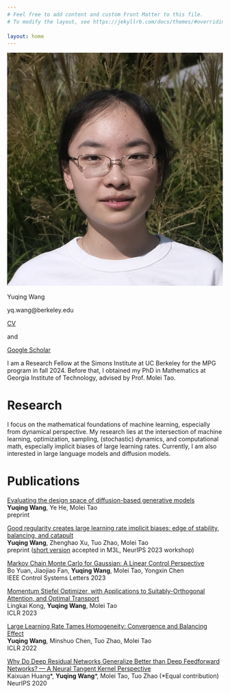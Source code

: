 ```yaml
---
# Feel free to add content and custom Front Matter to this file.
# To modify the layout, see https://jekyllrb.com/docs/themes/#overriding-theme-defaults

layout: home
---
```



<div class="wrapper">
    <div class="left-column">
        <img src="photo.jpg">
    </div>
    <div class="right-column">
            <p class="name">Yuqing Wang</p>
            <p>yq.wang@berkeley.edu</p>
            <p><a href="CV-4.pdf">CV</a></p> and <p><a href="https://scholar.google.com/citations?user=c7Bi9RUAAAAJ&hl=en"> Google Scholar</a> </p>
    </div>
</div>



<!-- yq.wang@berkeley.edu \
[CV](CV-4.pdf) and [Google Scholar](https://scholar.google.com/citations?user=c7Bi9RUAAAAJ&hl=en)  -->


I am a Research Fellow at the Simons Institute at UC Berkeley for the MPG program in fall 2024. Before that, I obtained my PhD in Mathematics at Georgia Institute of Technology, advised by Prof. Molei Tao.


# Research

I focus on the mathematical foundations of machine learning, especially from dynamical perspective. My research lies at the intersection of machine learning, optimization, sampling, (stochastic) dynamics, and computational math, especially implicit biases of large learning rates. Currently, I am also interested in large language models and diffusion models.



# Publications

[Evaluating the design space of diffusion-based generative models](https://arxiv.org/pdf/2406.12839)\
**Yuqing Wang**, Ye He, Molei Tao\
preprint  

[Good regularity creates large learning rate implicit biases: edge of stability, balancing, and catapult](https://arxiv.org/pdf/2310.17087.pdf)
\
**Yuqing Wang**, Zhenghao Xu, Tuo Zhao, Molei Tao\
preprint ([short version](https://openreview.net/pdf?id=6O15A3h2yl) accepted in M3L, NeurIPS 2023 workshop) 


[Markov Chain Monte Carlo for Gaussian: A Linear Control Perspective](https://ieeexplore.ieee.org/document/10147896)    
Bo Yuan, Jiaojiao Fan, **Yuqing Wang**, Molei Tao, Yongxin Chen  \
IEEE Control Systems Letters 2023   

[Momentum Stiefel Optimizer, with Applications to Suitably-Orthogonal Attention, and Optimal Transport](https://arxiv.org/pdf/2205.14173.pdf)  \
Lingkai Kong, **Yuqing Wang**, Molei Tao  \
ICLR 2023  

[Large Learning Rate Tames Homogeneity: Convergence and Balancing Effect](https://arxiv.org/pdf/2110.03677.pdf)  \
**Yuqing Wang**, Minshuo Chen, Tuo Zhao, Molei Tao  \
ICLR 2022  

[Why Do Deep Residual Networks Generalize Better than Deep Feedforward Networks? — A Neural Tangent Kernel Perspective](https://arxiv.org/pdf/2002.06262.pdf)  \
Kaixuan Huang\*, **Yuqing Wang**\*, Molei Tao, Tuo Zhao (*Equal contribution)  \
NeurIPS 2020  
